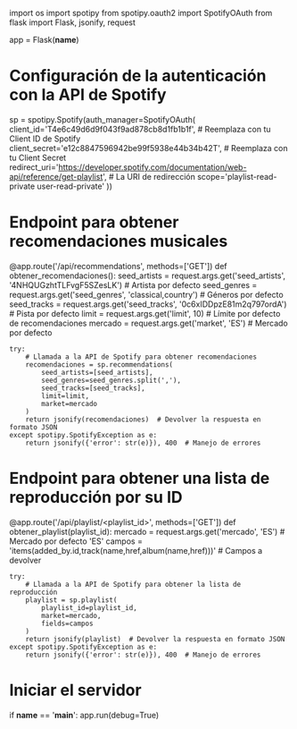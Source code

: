 import os
import spotipy
from spotipy.oauth2 import SpotifyOAuth
from flask import Flask, jsonify, request

app = Flask(__name__)

# Configuración de la autenticación con la API de Spotify
sp = spotipy.Spotify(auth_manager=SpotifyOAuth(
    client_id='T4e6c49d6d9f043f9ad878cb8d1fb1b1f',  # Reemplaza con tu Client ID de Spotify
    client_secret='e12c8847596942be99f5938e44b34b42T',  # Reemplaza con tu Client Secret
    redirect_uri='https://developer.spotify.com/documentation/web-api/reference/get-playlist',  # La URI de redirección 
    scope='playlist-read-private user-read-private'
))

# Endpoint para obtener recomendaciones musicales
@app.route('/api/recommendations', methods=['GET'])
def obtener_recomendaciones():
    seed_artists = request.args.get('seed_artists', '4NHQUGzhtTLFvgF5SZesLK')  # Artista por defecto
    seed_genres = request.args.get('seed_genres', 'classical,country')  # Géneros por defecto
    seed_tracks = request.args.get('seed_tracks', '0c6xIDDpzE81m2q797ordA')  # Pista por defecto
    limit = request.args.get('limit', 10)  # Límite por defecto de recomendaciones
    mercado = request.args.get('market', 'ES')  # Mercado por defecto

    try:
        # Llamada a la API de Spotify para obtener recomendaciones
        recomendaciones = sp.recommendations(
            seed_artists=[seed_artists],
            seed_genres=seed_genres.split(','),
            seed_tracks=[seed_tracks],
            limit=limit,
            market=mercado
        )
        return jsonify(recomendaciones)  # Devolver la respuesta en formato JSON
    except spotipy.SpotifyException as e:
        return jsonify({'error': str(e)}), 400  # Manejo de errores

# Endpoint para obtener una lista de reproducción por su ID
@app.route('/api/playlist/<playlist_id>', methods=['GET'])
def obtener_playlist(playlist_id):
    mercado = request.args.get('mercado', 'ES')  # Mercado por defecto 'ES'
    campos = 'items(added_by.id,track(name,href,album(name,href)))'  # Campos a devolver

    try:
        # Llamada a la API de Spotify para obtener la lista de reproducción
        playlist = sp.playlist(
            playlist_id=playlist_id,
            market=mercado,
            fields=campos
        )
        return jsonify(playlist)  # Devolver la respuesta en formato JSON
    except spotipy.SpotifyException as e:
        return jsonify({'error': str(e)}), 400  # Manejo de errores

# Iniciar el servidor
if __name__ == '__main__':
    app.run(debug=True)
